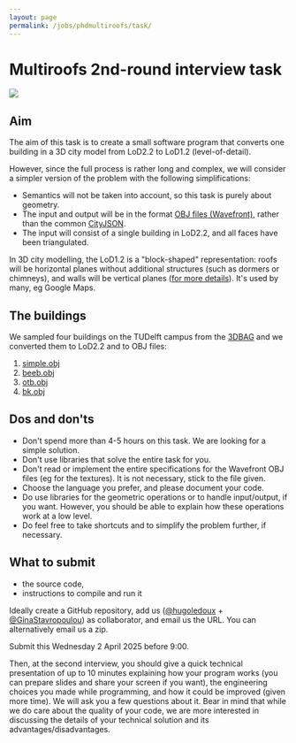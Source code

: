 ```yaml
---
layout: page
permalink: /jobs/phdmultiroofs/task/
---
```



# Multiroofs 2nd-round interview task

![](../../../lod/lodtud.png)


## Aim

The aim of this task is to create a small software program that converts one building in a 3D city model from LoD2.2 to LoD1.2 (level-of-detail).

However, since the full process is rather long and complex, we will consider a simpler version of the problem with the following simplifications:

- Semantics will not be taken into account, so this task is purely about geometry.
- The input and output will be in the format [OBJ files (Wavefront)](https://en.wikipedia.org/wiki/Wavefront_.obj_file), rather than the common [CityJSON](https://cityjson.org).
- The input will consist of a single building in LoD2.2, and all faces have been triangulated. 

In 3D city modelling, the LoD1.2 is a "block-shaped" representation: roofs will be horizontal planes without additional structures (such as dormers or chimneys), and walls will be vertical planes ([for more details](https://3d.bk.tudelft.nl/lod/)).
It's used by many, eg Google Maps.


## The buildings

We sampled four buildings on the TUDelft campus from the [3DBAG](https://3dbag.nl) and we converted them to LoD2.2 and to OBJ files:

1. [simple.obj](simple.obj)
1. [beeb.obj](beeb.obj)
1. [otb.obj](otb.obj)
1. [bk.obj](bk.obj)


## Dos and don'ts

- Don't spend more than 4-5 hours on this task. We are looking for a simple solution.
- Don't use libraries that solve the entire task for you.
- Don't read or implement the entire specifications for the Wavefront OBJ files (eg for the textures). It is not necessary, stick to the file given.
- Choose the language you prefer, and please document your code.
- Do use libraries for the geometric operations or to handle input/output, if you want. 
However, you should be able to explain how these operations work at a low level.
- Do feel free to take shortcuts and to simplify the problem further, if necessary.

## What to submit

- the source code, 
- instructions to compile and run it

Ideally create a GitHub repository, add us ([@hugoledoux](https://github.com/hugoledoux/) + [@GinaStavropoulou](https://github.com/GinaStavropoulou/)) as collaborator, and email us the URL.
You can alternatively email us a zip.


Submit this Wednesday 2 April 2025 before 9:00.

Then, at the second interview, you should give a quick technical presentation of up to 10 minutes explaining how your program works (you can prepare slides and share your screen if you want), the engineering choices you made while programming, and how it could be improved (given more time). 
We will ask you a few questions about it. 
Bear in mind that while we do care about the quality of your code, we are more interested in discussing the details of your technical solution and its advantages/disadvantages.

